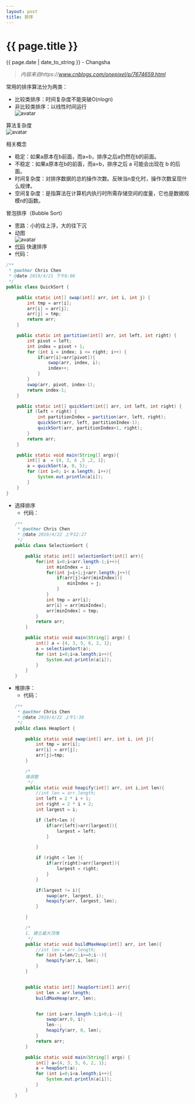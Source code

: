 ```yaml
---
layout: post
title: 排序
---
```


{{ page.title }}
================

<p class="meta">{{ page.date | date_to_string }} - Changsha</p>

> _内容来自https://www.cnblogs.com/onepixel/p/7674659.html_

常用的排序算法分为两类：
+ 比较类排序：时间复杂度不能突破O(nlogn)
+ 非比较类排序：以线性时间运行  
![avatar](/images/posts/2019-03-10/sortCategory.png)  

算法复杂度  
![avatar](/images/posts/2019-03-10/time.png)  

相关概念  
+ 稳定：如果a原本在b前面，而a=b，排序之后a仍然在b的前面。
+ 不稳定：如果a原本在b的前面，而a=b，排序之后 a 可能会出现在 b 的后面。
+ 时间复杂度：对排序数据的总的操作次数。反映当n变化时，操作次数呈现什么规律。
+ 空间复杂度：是指算法在计算机内执行时所需存储空间的度量，它也是数据规模n的函数。 

冒泡排序（Bubble Sort） 
  + 思路：小的往上浮，大的往下沉
  + 动图  
  ![avatar](/images/posts/2019-03-10/bubbleSort.gif)
  + [代码](https://github.com/xky1306102chenhong/data_structure_and_algorithms/blob/master/sort/src/BubbleSort.java)
快速排序
  + 代码：
  ```java
  /**
   * @author Chris Chen
   * @date 2019/4/21 下午6:08
   */
  public class QuickSort {
  
      public static int[] swap(int[] arr, int i, int j) {
          int tmp = arr[i];
          arr[i] = arr[j];
          arr[j] = tmp;
          return arr;
      }
  
      public static int partition(int[] arr, int left, int right) {
          int pivot = left;
          int index = pivot + 1;
          for (int i = index; i <= right; i++) {
              if(arr[i]<arr[pivot]){
                  swap(arr, index, i);
                  index++;
              }
          }
          swap(arr, pivot, index-1);
          return index-1;
      }
  
      public static int[] quickSort(int[] arr, int left, int right) {
          if (left < right) {
              int partitionIndex = partition(arr, left, right);
              quickSort(arr, left, partitionIndex-1);
              quickSort(arr, partitionIndex+1, right);
          }
          return arr;
      }
  
      public static void main(String[] args){
          int[] a  = {4, 3, 6 ,5 ,2, 1};
          a = quickSort(a, 0, 5);
          for (int i=0; i< a.length; i++){
              System.out.println(a[i]);
          }
      }
  }

  ```
+ 选择排序
  + 代码：  
  ```java 
  /**
   * @author Chris Chen
   * @date 2019/4/22 上午12:27
   */
  public class SelectionSort {
  
      public static int[] selectionSort(int[] arr){
          for(int i=0;i<arr.length-1;i++){
              int minIndex = i;
              for(int j=i+1;j<arr.length;j++){
                  if(arr[j]<arr[minIndex]){
                      minIndex = j;
                  }
              }
              int tmp = arr[i];
              arr[i] = arr[minIndex];
              arr[minIndex] = tmp;
          }
          return arr;
      }
  
      public static void main(String[] args) {
          int[] a = {4, 3, 5, 6, 2, 1};
          a = selectionSort(a);
          for (int i=0;i<a.length;i++){
              System.out.println(a[i]);
          }
      }
  }

  ```
+ 堆排序：  
  + 代码：  
  ```java 
  /**
   * @author Chris Chen
   * @date 2019/4/22 上午1:30
   */
  public class HeapSort {
  
      public static void swap(int[] arr, int i, int j){
          int tmp = arr[i];
          arr[i] = arr[j];
          arr[j]=tmp;
      }
  
      /*
      堆调整
       */
      public static void heapify(int[] arr, int i,int len){
          //int len = arr.length;
          int left = 2 * i + 1;
          int right = 2 * i + 2;
          int largest = i;
  
          if (left<len ){
              if(arr[left]>arr[largest]){
                  largest = left;
              }
  
          }
  
          if (right < len ){
              if(arr[right]>arr[largest]){
                  largest = right;
              }
          }
  
          if(largest != i){
              swap(arr, largest, i);
              heapify(arr, largest, len);
          }
  
      }
  
      /*
      1. 建立最大顶堆
       */
      public static void buildMaxHeap(int[] arr, int len){
          //int len = arr.length;
          for (int i=len/2;i>=0;i--){
              heapify(arr,i, len);
          }
      }
  
  
      public static int[] heapSort(int[] arr){
          int len = arr.length;
          buildMaxHeap(arr, len);
  
  
          for (int i=arr.length-1;i>0;i--){
              swap(arr,0, i);
              len--;
              heapify(arr, 0, len);
          }
          return arr;
      }
  
      public static void main(String[] args) {
          int[] a={4, 3, 5, 6, 2, 1};
          a = heapSort(a);
          for (int i=0;i<a.length;i++){
              System.out.println(a[i]);
          }
      }
  }

  ```